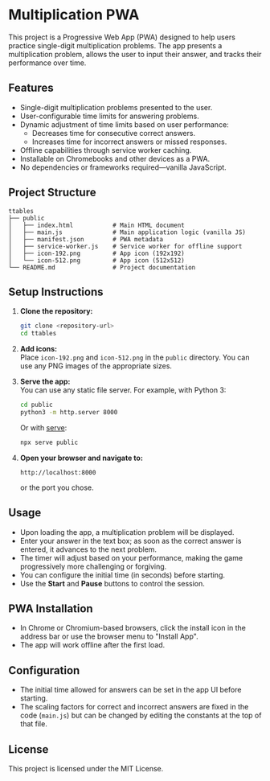 # Multiplication PWA

This project is a Progressive Web App (PWA) designed to help users practice single-digit multiplication problems. The app presents a multiplication problem, allows the user to input their answer, and tracks their performance over time.

## Features

- Single-digit multiplication problems presented to the user.
- User-configurable time limits for answering problems.
- Dynamic adjustment of time limits based on user performance:
  - Decreases time for consecutive correct answers.
  - Increases time for incorrect answers or missed responses.
- Offline capabilities through service worker caching.
- Installable on Chromebooks and other devices as a PWA.
- No dependencies or frameworks required—vanilla JavaScript.

## Project Structure

```
ttables
├── public
│   ├── index.html           # Main HTML document
│   ├── main.js              # Main application logic (vanilla JS)
│   ├── manifest.json        # PWA metadata
│   ├── service-worker.js    # Service worker for offline support
│   ├── icon-192.png         # App icon (192x192)
│   └── icon-512.png         # App icon (512x512)
└── README.md                # Project documentation
```

## Setup Instructions

1. **Clone the repository:**
   ```sh
   git clone <repository-url>
   cd ttables
   ```

2. **Add icons:**  
   Place `icon-192.png` and `icon-512.png` in the `public` directory. You can use any PNG images of the appropriate sizes.

3. **Serve the app:**  
   You can use any static file server. For example, with Python 3:
   ```sh
   cd public
   python3 -m http.server 8000
   ```
   Or with [serve](https://www.npmjs.com/package/serve):
   ```sh
   npx serve public
   ```

4. **Open your browser and navigate to:**  
   ```
   http://localhost:8000
   ```
   or the port you chose.

## Usage

- Upon loading the app, a multiplication problem will be displayed.
- Enter your answer in the text box; as soon as the correct answer is entered, it advances to the next problem.
- The timer will adjust based on your performance, making the game progressively more challenging or forgiving.
- You can configure the initial time (in seconds) before starting.
- Use the **Start** and **Pause** buttons to control the session.

## PWA Installation

- In Chrome or Chromium-based browsers, click the install icon in the address bar or use the browser menu to "Install App".
- The app will work offline after the first load.

## Configuration

- The initial time allowed for answers can be set in the app UI before starting.
- The scaling factors for correct and incorrect answers are fixed in the code (`main.js`) but can be changed by editing the constants at the top of that file.

## License

This project is licensed under the MIT License.